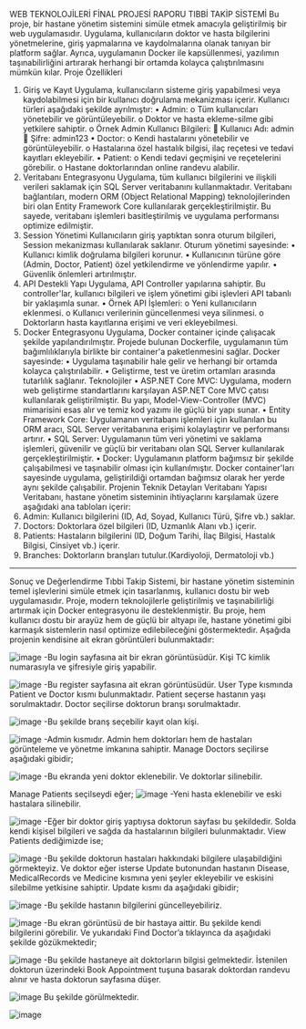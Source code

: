 WEB TEKNOLOJİLERİ FİNAL PROJESİ RAPORU
TIBBİ TAKİP SİSTEMİ
Bu proje, bir hastane yönetim sistemini simüle etmek amacıyla geliştirilmiş bir web uygulamasıdır. Uygulama, kullanıcıların doktor ve hasta bilgilerini yönetmelerine, giriş yapmalarına ve kaydolmalarına olanak tanıyan bir platform sağlar. Ayrıca, uygulamanın Docker ile kapsüllenmesi, yazılımın taşınabilirliğini artırarak herhangi bir ortamda kolayca çalıştırılmasını mümkün kılar.
Proje Özellikleri
1. Giriş ve Kayıt
Uygulama, kullanıcıların sisteme giriş yapabilmesi veya kaydolabilmesi için bir kullanıcı doğrulama mekanizması içerir. Kullanıcı türleri aşağıdaki şekilde ayrılmıştır:
•	Admin:
  o	Tüm kullanıcıları yönetebilir ve görüntüleyebilir.
  o	Doktor ve hasta ekleme-silme gibi yetkilere sahiptir.
  o	Örnek Admin Kullanıcı Bilgileri:
  	Kullanıcı Adı: admin
  	Şifre: admin123
•	Doctor:
  o	Kendi hastalarını yönetebilir ve görüntüleyebilir.
  o	Hastalarına özel hastalık bilgisi, ilaç reçetesi ve tedavi kayıtları ekleyebilir.
•	Patient:
  o	Kendi tedavi geçmişini ve reçetelerini görebilir.
  o	Hastane doktorlarından online randevu alabilir.
2. Veritabanı Entegrasyonu
Uygulama, tüm kullanıcı bilgilerini ve ilişkili verileri saklamak için SQL Server veritabanını kullanmaktadır. Veritabanı bağlantıları, modern ORM (Object Relational Mapping) teknolojilerinden biri olan Entity Framework Core kullanılarak gerçekleştirilmiştir. Bu sayede, veritabanı işlemleri basitleştirilmiş ve uygulama performansı optimize edilmiştir.
3. Session Yönetimi
Kullanıcıların giriş yaptıktan sonra oturum bilgileri, Session mekanizması kullanılarak saklanır. Oturum yönetimi sayesinde:
  •	Kullanıcı kimlik doğrulama bilgileri korunur.
  •	Kullanıcının türüne göre (Admin, Doctor, Patient) özel yetkilendirme ve yönlendirme yapılır.
  •	Güvenlik önlemleri artırılmıştır.
4. API Destekli Yapı
Uygulama, API Controller yapılarına sahiptir. Bu controller'lar, kullanıcı bilgileri ve işlem yönetimi gibi işlevleri API tabanlı bir yaklaşımla sunar.
•	Örnek API İşlemleri:
  o	Yeni kullanıcıların eklenmesi.
  o	Kullanıcı verilerinin güncellenmesi veya silinmesi.
  o	Doktorların hasta kayıtlarına erişimi ve veri ekleyebilmesi.
5. Docker Entegrasyonu
Uygulama, Docker container içinde çalışacak şekilde yapılandırılmıştır. Projede bulunan Dockerfile, uygulamanın tüm bağımlılıklarıyla birlikte bir container'a paketlenmesini sağlar. Docker sayesinde:
  •	Uygulama taşınabilir hale gelir ve herhangi bir ortamda kolayca çalıştırılabilir.
  •	Geliştirme, test ve üretim ortamları arasında tutarlılık sağlanır.
Teknolojiler
  •	ASP.NET Core MVC: Uygulama, modern web geliştirme standartlarını karşılayan ASP.NET Core MVC çatısı kullanılarak geliştirilmiştir. Bu yapı, Model-View-Controller (MVC) mimarisini esas alır ve temiz kod yazımı ile güçlü bir yapı sunar.
  •	Entity Framework Core: Uygulamanın veritabanı işlemleri için kullanılan bu ORM aracı, SQL Server veritabanına erişimi kolaylaştırır ve performansı artırır.
  •	SQL Server: Uygulamanın tüm veri yönetimi ve saklama işlemleri, güvenilir ve güçlü bir veritabanı olan SQL Server kullanılarak gerçekleştirilmiştir.
  •	Docker: Uygulamanın platform bağımsız bir şekilde çalışabilmesi ve taşınabilir olması için kullanılmıştır. Docker container'ları sayesinde uygulama, geliştirildiği ortamdan bağımsız olarak her yerde aynı şekilde çalışabilir.
Projenin Teknik Detayları
Veritabanı Yapısı
Veritabanı, hastane yönetim sisteminin ihtiyaçlarını karşılamak üzere aşağıdaki ana tabloları içerir:
1.	Admin: Kullanıcı bilgilerini (ID, Ad, Soyad, Kullanıcı Türü, Şifre vb.) saklar.
2.	Doctors: Doktorlara özel bilgileri (ID, Uzmanlık Alanı vb.) içerir.
3.	Patients: Hastaların bilgilerini (ID, Doğum Tarihi, İlaç Bilgisi, Hastalık Bilgisi, Cinsiyet vb.) içerir.
4.	Branches: Doktorların branşları tutulur.(Kardiyoloji, Dermatoloji vb.)
________________________________________
Sonuç ve Değerlendirme
Tıbbi Takip Sistemi, bir hastane yönetim sisteminin temel işlevlerini simüle etmek için tasarlanmış, kullanıcı dostu bir web uygulamasıdır. Proje, modern teknolojilerle geliştirilmiş ve taşınabilirliği artırmak için Docker entegrasyonu ile desteklenmiştir. Bu proje, hem kullanıcı dostu bir arayüz hem de güçlü bir altyapı ile, hastane yönetimi gibi karmaşık sistemlerin nasıl optimize edilebileceğini göstermektedir.
Aşağıda projenin kendisine ait ekran görüntüleri bulunmaktadır:

 ![image](https://github.com/user-attachments/assets/d104a173-a142-499f-a171-11f6471fe1c0)
-Bu login sayfasına ait bir ekran görüntüsüdür. Kişi TC kimlik numarasıyla ve şifresiyle giriş yapabilir.

 ![image](https://github.com/user-attachments/assets/cc32a670-1e95-4679-862b-8b0d85624be6)
-Bu register sayfasına ait ekran görüntüsüdür. User Type kısmında Patient ve Doctor kısmı bulunmaktadır. Patient seçerse hastanın yaşı sorulmaktadır. Doctor seçilirse doktorun branşı sorulmaktadır.
 
 ![image](https://github.com/user-attachments/assets/8470e388-ad0d-4c05-a0c3-451188245cab)
-Bu şekilde branş seçebilir kayıt olan kişi.
 
 ![image](https://github.com/user-attachments/assets/edd409a4-7e41-47e7-bba9-3b2a746a4a77)
-Admin kısmıdır. Admin hem doktorları hem de hastaları görünteleme ve yönetme imkanına sahiptir. Manage Doctors seçilirse aşağıdaki gibidir;
 
 ![image](https://github.com/user-attachments/assets/a44a10ff-74ef-4cef-845a-467937bcb383)
-Bu ekranda yeni doktor eklenebilir. Ve doktorlar silinebilir. 

 Manage Patients seçilseydi eğer;
 ![image](https://github.com/user-attachments/assets/e5c23214-4b20-427a-a8ff-278967a7d8da)
-Yeni hasta eklenebilir ve eski hastalara silinebilir.


![image](https://github.com/user-attachments/assets/31154464-b97e-44ac-87c9-a92c3fcb12a1) 
-Eğer bir doktor giriş yaptıysa doktorun sayfası bu şekildedir. Solda kendi kişisel bilgileri ve sağda da hastalarının bilgileri bulunmaktadır. View Patients dediğimizde ise;

 ![image](https://github.com/user-attachments/assets/ebe1db34-fc42-426d-899d-c47fea2e3821)
-Bu şekilde doktorun hastaları hakkındaki bilgilere ulaşabildiğini görmekteyiz. Ve doktor eğer isterse Update butonundan hastanın Disease, MedicalRecords ve Medicine kısmına yeni şeyler ekleyebilir ve eskisini silebilme yetkisine sahiptir. Update kısmı da aşağıdaki gibidir;

![image](https://github.com/user-attachments/assets/15a4ff18-18a0-4c2a-a400-e302e96179c3)
-Bu şekilde hastanın bilgilerini güncelleyebiliriz.

 ![image](https://github.com/user-attachments/assets/cb45adf3-a745-4da6-acdf-926dd21974e9)
-Bu ekran görüntüsü de bir hastaya aittir. Bu şekilde kendi bilgilerini görebilir. Ve yukarıdaki Find Doctor’a tıklayınca da aşağıdaki şekilde gözükmektedir;

 ![image](https://github.com/user-attachments/assets/6f879c5b-1f1f-4b6b-b748-80cad35e3c2a)
-Bu şekilde hastaneye ait doktorların bilgisi gelmektedir. İstenilen doktorun üzerindeki Book Appointment tuşuna basarak doktordan randevu alınır ve hasta doktorun sayfasına düşer.

 ![image](https://github.com/user-attachments/assets/673f80fb-6e2a-48d4-822d-3d494a70584f)
 Bu şekilde görülmektedir. 
 
![image](https://github.com/user-attachments/assets/6bdda078-c92f-4545-a4c5-ba331eb8887e)

